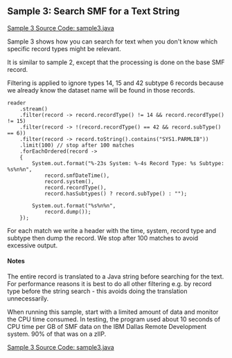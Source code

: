 ## Sample 3: Search SMF for a Text String 

[Sample 3 Source Code: sample3.java](./src/main/java/Sample3.java)

Sample 3 shows how you can search for text when you don't know which specific record types might be relevant.

It is similar to sample 2, except that the processing is done on the base SMF record.

Filtering is applied to ignore types 14, 15 and 42 subtype 6 records because we already know the dataset name will
be found in those records.

```
reader
    .stream()
    .filter(record -> record.recordType() != 14 && record.recordType() != 15)
    .filter(record -> !(record.recordType() == 42 && record.subType() == 6))
    .filter(record -> record.toString().contains("SYS1.PARMLIB"))
    .limit(100) // stop after 100 matches
    .forEachOrdered(record -> 
    {
        System.out.format("%-23s System: %-4s Record Type: %s Subtype: %s%n%n",                                  
            record.smfDateTime(), 
            record.system(),
            record.recordType(),
            record.hasSubtypes() ? record.subType() : "");

        System.out.format("%s%n%n",                                  
            record.dump());
    });
```

For each match we write a header with the time, system, record type and subtype then dump the record. We stop
after 100 matches to avoid excessive output.

#### Notes

The entire record is translated to a Java string before searching for the text. For performance reasons it is best to do all other filtering e.g. by record type before the string search - this avoids doing the translation unnecessarily.

When running this sample, start with a limited amount of data and monitor the CPU time consumed. In testing, the program used about 10 seconds of CPU time per GB of SMF data on the IBM Dallas Remote Development system. 90% of that was on a zIIP.

[Sample 3 Source Code: sample3.java](./src/main/java/Sample3.java)